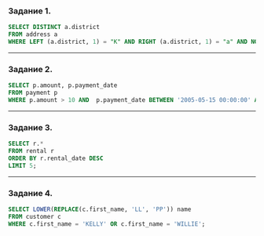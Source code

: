### Задание 1.

<!-- ![](/Database/img/sql_1jpg.png) -->

```sql
SELECT DISTINCT a.district
FROM address a 
WHERE LEFT (a.district, 1) = "K" AND RIGHT (a.district, 1) = "a" AND NOT INSTR(a.district, ' ');
``` 
---
### Задание 2.

```sql
SELECT p.amount, p.payment_date 
FROM payment p 
WHERE p.amount > 10 AND  p.payment_date BETWEEN '2005-05-15 00:00:00' AND '2005-06-19 00:00:00';
```

---
### Задание 3.

```sql
SELECT r.* 
FROM rental r
ORDER BY r.rental_date DESC  
LIMIT 5;
```

---
### Задание 4.

```sql
SELECT LOWER(REPLACE(c.first_name, 'LL', 'PP')) name 
FROM customer c 
WHERE c.first_name = 'KELLY' OR c.first_name = 'WILLIE';
```


